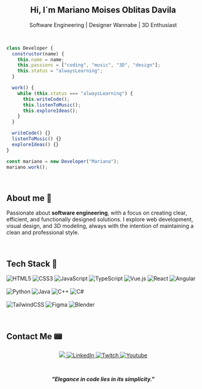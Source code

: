 
<h2 align="center">Hi, I´m  Mariano Moises Oblitas Davila</h2>
<p align="center">Software Engineering | Designer Wannabe | 3D Enthusiast</p>

<br/>

```js
class Developer {
  constructor(name) {
    this.name = name;
    this.passions = ["coding", "music", "3D", "design"];
    this.status = "alwaysLearning";
  }

  work() {
    while (this.status === "alwaysLearning") {
      this.writeCode();
      this.listenToMusic();
      this.exploreIdeas();
    }
  }

  writeCode() {}
  listenToMusic() {}
  exploreIdeas() {}
}

const mariano = new Developer("Mariano");
mariano.work();
````

<br/>

## About me 🍕

Passionate about **software engineering**, with a focus on creating clear, efficient, and functionally designed solutions.
I explore web development, visual design, and 3D modeling, always with the intention of maintaining a clean and professional style.

<br/>

## Tech Stack 📀

![HTML5](https://img.shields.io/badge/html5-%23E34F26.svg?style=for-the-badge\&logo=html5\&logoColor=white)
![CSS3](https://img.shields.io/badge/css3-%231572B6.svg?style=for-the-badge\&logo=css3\&logoColor=white)
![JavaScript](https://img.shields.io/badge/javascript-%23323330.svg?style=for-the-badge\&logo=javascript\&logoColor=%23F7DF1E)
![TypeScript](https://img.shields.io/badge/typescript-%23007ACC.svg?style=for-the-badge\&logo=typescript\&logoColor=white)
![Vue.js](https://img.shields.io/badge/vuejs-%2335495e.svg?style=for-the-badge\&logo=vuedotjs\&logoColor=%234FC08D)
![React](https://img.shields.io/badge/react-%2320232a.svg?style=for-the-badge\&logo=react\&logoColor=%2361DAFB)
![Angular](https://img.shields.io/badge/angular-%23DD0031.svg?style=for-the-badge\&logo=angular\&logoColor=white)<br/><br/>
![Python](https://img.shields.io/badge/python-3670A0?style=for-the-badge\&logo=python\&logoColor=ffdd54)
![Java](https://img.shields.io/badge/java-%23ED8B00.svg?style=for-the-badge\&logo=openjdk\&logoColor=white)
![C++](https://img.shields.io/badge/c++-%2300599C.svg?style=for-the-badge\&logo=c%2B%2B\&logoColor=white)
![C#](https://img.shields.io/badge/c%23-%23239120.svg?style=for-the-badge\&logo=c-sharp\&logoColor=white)<br/><br/>
![TailwindCSS](https://img.shields.io/badge/tailwindcss-%2338B2AC.svg?style=for-the-badge\&logo=tailwind-css\&logoColor=white)
![Figma](https://img.shields.io/badge/figma-%23F24E1E.svg?style=for-the-badge\&logo=figma\&logoColor=white)
![Blender](https://img.shields.io/badge/blender-%23F5792A.svg?style=for-the-badge\&logo=blender\&logoColor=white)

<br/>

## Contact Me 📟

<p align="center">
<a href="https://www.instagram.com/vr700_official/?hl=es">
    <img src="https://img.shields.io/badge/Instagram-%23E4405F.svg?style=for-the-badge&logo=Instagram&logoColor=white">
</a>
<a href="https://www.linkedin.com/in/mariano-moises-oblitas-davila-7b5738328">
    <img src="https://img.shields.io/badge/LinkedIn-%230077B5.svg?style=for-the-badge&logo=linkedin&logoColor=white" alt="LinkedIn">
</a>
<a href="https://www.twitch.tv/vr700">
    <img src="https://img.shields.io/badge/Twitch-9347FF?style=for-the-badge&logo=twitch&logoColor=white" alt="Twitch">
</a>
<a href="https://www.youtube.com/@VRgames700">
    <img src="https://img.shields.io/badge/YouTube-%23FF0000.svg?style=for-the-badge&logo=YouTube&logoColor=white" alt="Youtube">
</a>
</p>

<br/>

<p align="center">
  <b><i>"Elegance in code lies in its simplicity."</i></b>
</p>
